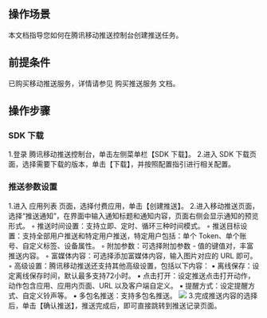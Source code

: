 ## 操作场景
本文档指导您如何在腾讯移动推送控制台创建推送任务。
## 前提条件
已购买移动推送服务，详情请参见 购买推送服务 文档。


## 操作步骤

### SDK 下载
1.登录 腾讯移动推送控制台，单击左侧菜单栏【SDK 下载】。
2.进入 SDK 下载页面，选择需要下载的版本，单击【下载】，并按照配置指引进行相关配置。

### 推送参数设置
1.进入 应用列表 页面，选择付费应用，单击【创建推送】。
2.进入移动推送页面，选择“推送通知”，在界面中输入通知标题和通知内容，页面右侧会显示通知的预览形式。
	◦	推送时间设置：支持立即、定时、循环三种时间模式。
	◦	推送目标设置：支持全部用户推送和特定用户推送，特定用户包括：单个 Token、单个账号、自定义标签、设备属性。
	◦	附加参数：可选择附加参数 - 值的键值对，丰富推送内容。
	◦	富媒体内容：可选择添加富媒体内容，输入图片对应的 URL 即可。
	◦	高级设置：腾讯移动推送还支持其他高级设置，包括以下内容：
	▪	离线保存：设定离线保存时间，默认最多支持72小时。
	▪	点击打开：设定推送点击打开动作，动作包含应用、应用内页面、URL 以及客户端自定义。
	▪	提醒方式：设定提醒方式、自定义铃声等。
	▪	多包名推送：支持多包名推送。
	![](https://main.qcloudimg.com/raw/ccf9efd21508458cb77332449bde6b6a.png)
3.完成推送内容的选择后，单击【确认推送】，推送完成后，即可直接跳转到推送记录页面。

